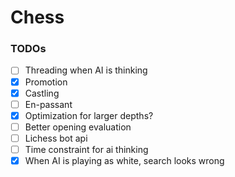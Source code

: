 # Chess

### TODOs
- [ ] Threading when AI is thinking 
- [x] Promotion
- [x] Castling
- [ ] En-passant
- [x] Optimization for larger depths?
- [ ] Better opening evaluation
- [ ] Lichess bot api
- [ ] Time constraint for ai thinking
- [x] When AI is playing as white, search looks wrong
